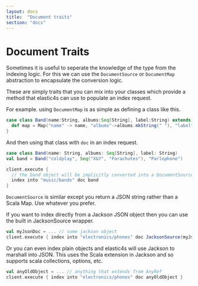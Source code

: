 ```yaml
---
layout: docs
title:  "Document traits"
section: "docs"
---
```


# Document Traits

Sometimes it is useful to seperate the knowledge of the type from the indexing logic. For this we can use the
`DocumentSource` or `DocumentMap` abstraction to encapsulate the conversion logic.

These are simply traits that you can mix into your classes which provide a method that elastic4s
can use to populate an index request.

For example. using `DocumentMap` is as simple as defining a class like this.

```scala
case class Band(name:String, albums:Seq[String], label:String) extends DocumentMap {
  def map = Map("name" -> name, "albums"->albums.mkString(" "), "label" -> label)
}
```

And then using that class with `doc` in an index request.

```scala
case class Band(name: String, albums: Seq[String], label: String)
val band = Band("coldplay", Seq("X&Y", "Parachutes"), "Parlophone")

client.execute {
  // the band object will be implicitly converted into a DocumentSource
  index into "music/bands" doc band
}
```

`DocumentSource` is similar except you return a JSON string rather than a Scala Map. Use whatever you prefer.

If you want to index directly from a Jackson JSON object then you can use the built in JacksonSource wrapper.

```scala
val myJsonDoc = ... // some jackson object
client.execute { index into "electronics/phones" doc JacksonSource(myJsonDoc) }
```

Or you can even index plain objects and elastic4s will use Jackson to marshall into JSON.
This uses the Scala extension in Jackson and so supports scala collections, options, etc.

```scala
val anyOldObject = ... // anything that extends from AnyRef
client.execute { index into "electronics/phones" doc anyOldObject }
```
